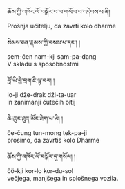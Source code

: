 ཆོས་ཀྱི་འཁོར་ལོ་བསྐོར་བ་ལ་གསོལ་བ་འདེབས་པ་ནི།  
Prošnja učitelju, da zavrti kolo dharme

སེམས་ཅན་རྣམས་ཀྱི་བསམ་པ་དང༌། །  
sem-čen nam-kji sam-pa-dang  
    V skladu s sposobnostmi

བློ་ཡི་བྱེ་བྲག་ཇི་ལྟ་བར། །  
lo-ji dže-drak dži-ta-uar  
    in zanimanji čutečih bitij

ཆེ་ཆུང་ཐུན་མོང་ཐེག་པ་ཡི། །  
če-čung tun-mong tek-pa-ji  
    prosimo, da zavrtiš kolo Dharme

ཆོས་ཀྱི་འཁོར་ལོ་བསྐོར་དུ་གསོལ། །  
čö-kji kor-lo kor-du-sol  
    večjega, manjšega in splošnega vozila.
